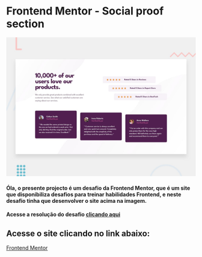 
 # Frontend Mentor - Social proof section

![Design preview for the Social proof section coding challenge](./design/desktop-preview.jpg)

#### Óla, o presente projecto é um desafio da Frontend Mentor, que é um site que disponibiliza desafios para treinar habilidades Frontend, e neste desafio tinha que desenvolver  o site acima na imagem.
#### Acesse a resolução do desafio [clicando aqui](https://franciscojunior12.github.io/Social-Proof-Section-Master--main/)

## Acesse o site clicando no link abaixo:
[Frontend Mentor](https://www.frontendmentor.io?ref=challenge)
